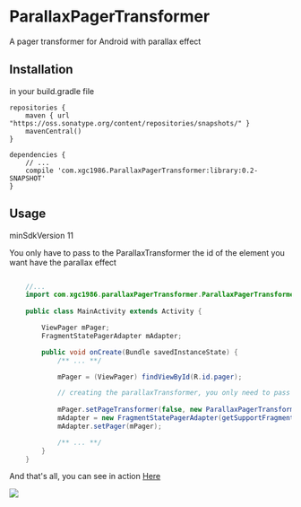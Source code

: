 # ParallaxPagerTransformer

A pager transformer for Android with parallax effect

## Installation

in your build.gradle file

    repositories {
        maven { url "https://oss.sonatype.org/content/repositories/snapshots/" }
        mavenCentral()
    }

    dependencies {
        // ...
        compile 'com.xgc1986.ParallaxPagerTransformer:library:0.2-SNAPSHOT'
    }

## Usage

minSdkVersion 11

You only have to pass to the ParallaxTransformer the id of the element you want have the parallax effect

```java

	//...
	import com.xgc1986.parallaxPagerTransformer.ParallaxPagerTransformer;
	
	public class MainActivity extends Activity {

		ViewPager mPager;
    	FragmentStatePagerAdapter mAdapter;

		public void onCreate(Bundle savedInstanceState) {
			/** ... **/

			mPager = (ViewPager) findViewById(R.id.pager);

        	// creating the parallaxTransformer, you only need to pass the id of the View (or ViewGroup) you want to do the parallax effect
        	
        	mPager.setPageTransformer(false, new ParallaxPagerTransformer(R.id.parallaxContent));
        	mAdapter = new FragmentStatePagerAdapter(getSupportFragmentManager());
        	mAdapter.setPager(mPager);

        	/** ... **/
		}
	}

```

And that's all, you can see in action <a href="https://www.youtube.com/watch?v=5zEOUWY9Hvo" target="_blank">Here</a>

<img src="http://u.cubeupload.com/saeidq8/ParallaxPagerLibrary.gif">
